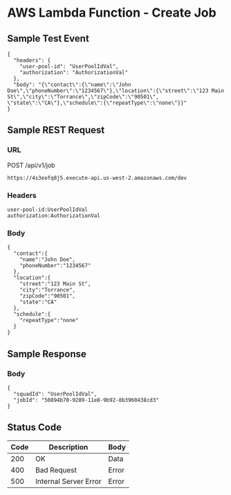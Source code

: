 # AWS Lambda Function - Create Job

## Sample Test Event
```
{
  "headers": {
    "user-pool-id": "UserPoolIdVal",
    "authorization": "AuthorizationVal"
  },
  "body": "{\"contact\":{\"name\":\"John Doe\",\"phoneNumber\":\"1234567\"},\"location\":{\"street\":\"123 Main St\",\"city\":\"Torrance\",\"zipCode\":\"90501\", \"state\":\"CA\"},\"schedule\":{\"repeatType\":\"none\"}}"
}
```

## Sample REST Request
### URL
POST /api/v1/job
```
https://4s3eofq8j5.execute-api.us-west-2.amazonaws.com/dev
```
### Headers
```
user-pool-id:UserPoolIdVal
authorization:AuthorizationVal
```
### Body
```
{  
  "contact":{  
    "name":"John Doe",
    "phoneNumber":"1234567"
  },
  "location":{  
    "street":"123 Main St",
    "city":"Torrance",
    "zipCode":"90501",
    "state":"CA"
  },
  "schedule":{  
    "repeatType":"none"
  }
}
```

## Sample Response
### Body
```
{
  "squadId": "UserPoolIdVal",
  "jobId": "50894b70-9289-11e8-9b92-8b3960438cd3"
}
```
## Status Code
Code | Description | Body
------------ | ------------- | -----------
200 | OK | Data
400 | Bad Request | Error
500 | Internal Server Error |Error
